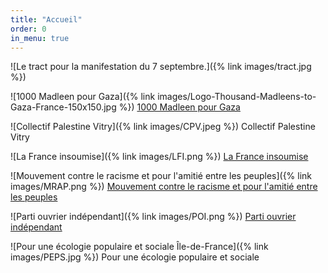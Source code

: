 ```yaml
---
title: "Accueil"
order: 0
in_menu: true
---
```

![Le tract pour la manifestation du 7 septembre.]({% link images/tract.jpg %})

![1000 Madleen pour Gaza]({% link images/Logo-Thousand-Madleens-to-Gaza-France-150x150.jpg %}) [1000 Madleen pour Gaza](https://obu75.github.io/marche-unitaire-94-pour-gaza/1000%20madleen%20to%20gaza.html)

![Collectif Palestine Vitry]({% link images/CPV.jpeg %}) Collectif Palestine Vitry

![La France insoumise]({% link images/LFI.png %}) [La France insoumise](https://obu75.github.io/marche-unitaire-94-pour-gaza/la%20france%20insoumise%2094.html)

![Mouvement contre le racisme et pour l'amitié entre les peuples]({% link images/MRAP.png %}) [Mouvement contre le racisme et pour l'amitié entre les peuples](https://obu75.github.io/marche-unitaire-94-pour-gaza/mrap.html)

![Parti ouvrier indépendant]({% link images/POI.png %}) [Parti ouvrier indépendant](https://obu75.github.io/marche-unitaire-94-pour-gaza/poi.html)

![Pour une écologie populaire et sociale Île-de-France]({% link images/PEPS.jpg %}) Pour une écologie populaire et sociale
